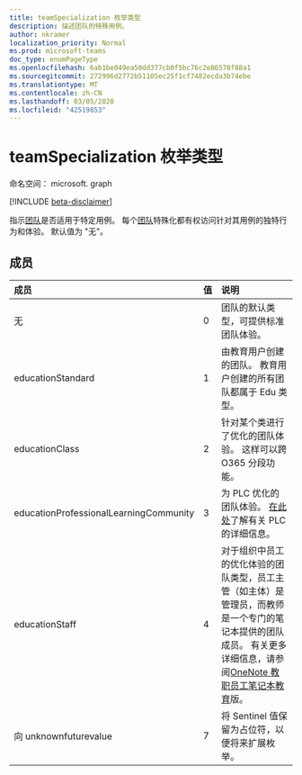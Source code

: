 ```yaml
---
title: teamSpecialization 枚举类型
description: 描述团队的特殊用例。
author: nkramer
localization_priority: Normal
ms.prod: microsoft-teams
doc_type: enumPageType
ms.openlocfilehash: 6ab1be049ea50dd377cb0f5bc76c2e86578f88a1
ms.sourcegitcommit: 272996d2772b51105ec25f1cf7482ecda3b74ebe
ms.translationtype: MT
ms.contentlocale: zh-CN
ms.lasthandoff: 03/05/2020
ms.locfileid: "42519853"
---
```

# <a name="teamspecialization-enum-type"></a>teamSpecialization 枚举类型

命名空间： microsoft. graph

[!INCLUDE [beta-disclaimer](../../includes/beta-disclaimer.md)]

指示[团队](../resources/team.md)是否适用于特定用例。 每个[团队](../resources/team.md)特殊化都有权访问针对其用例的独特行为和体验。 默认值为 "无"。

## <a name="members"></a>成员

| 成员             | 值 | 说明                                                                |
| :----------------- | :---- | :------------------------------------------------------------------------- |
| 无               | 0     | 团队的默认类型，可提供标准团队体验。          |
| educationStandard  | 1      | 由教育用户创建的团队。 教育用户创建的所有团队都属于 Edu 类型。 |
| educationClass     | 2      | 针对某个类进行了优化的团队体验。 这样可以跨 O365 分段功能。 |
| educationProfessionalLearningCommunity | 3  | 为 PLC 优化的团队体验。 [在此处](https://en.wikipedia.org/wiki/Professional_learning_community)了解有关 PLC 的详细信息。 |
| educationStaff     | 4      |  对于组织中员工的优化体验的团队类型，员工主管（如主体）是管理员，而教师是一个专门的笔记本提供的团队成员。 有关更多详细信息，请参阅[OneNote 教职员工笔记本教育](https://www.onenote.com/staffnotebookedu)版。 |
| 向 unknownfuturevalue | 7      | 将 Sentinel 值保留为占位符，以便将来扩展枚举。 |
